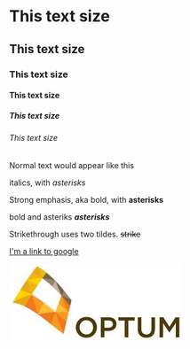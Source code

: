 # This text size
## This text size
### This text size
#### This text size
##### This text size
###### This text size




Normal text would appear like this


italics, with *asterisks* 

Strong emphasis, aka bold, with **asterisks**

bold and asteriks **_asterisks_** 

Strikethrough uses two tildes. ~~strike~~

[I'm a link to google](https://www.google.com)

![alt text](https://github.com/Phemix/testout/blob/master/optum.jpg "This text will show when you hover over the picture")

